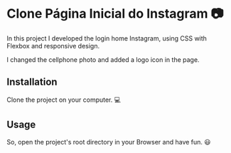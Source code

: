 # Clone Página Inicial do Instagram :camera:

In this project I developed the login home Instagram, using CSS with Flexbox and responsive design.

I changed the cellphone photo and added a logo icon in the page.

## Installation

Clone the project on your computer. :computer:

## Usage

So, open the project's root directory in your Browser and have fun. :smiley: